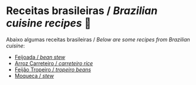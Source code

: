 # Receitas brasileiras / *Brazilian cuisine recipes* :curry:
Abaixo algumas receitas brasileiras / *Below are some recipes from Brazilian cuisine*:
- [Feijoada / *bean stew*](./recipes/feijoada.md)
- [Arroz Carreteiro / *carreteiro rice*](./recipes/arroz_carreteiro.md)
- [Feijão Tropeiro / *tropeiro beans*](./recipes/feijao_tropeiro.md)
- [Moqueca / *stew*](./recipes/moqueca.md)